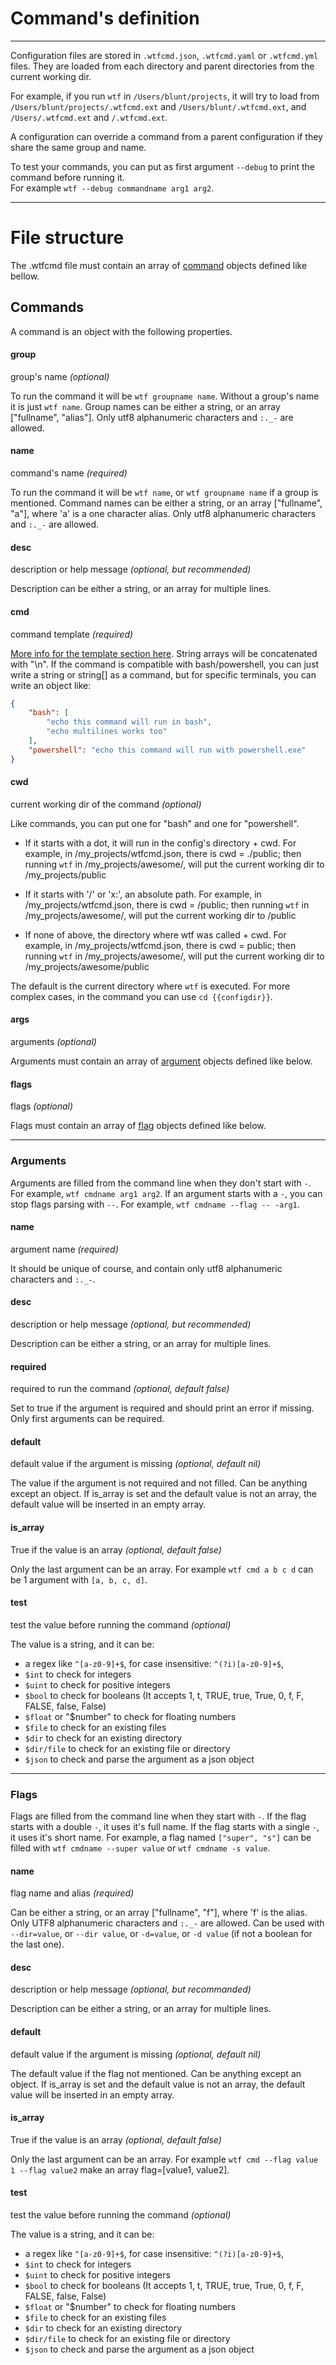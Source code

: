 # Command's definition
---

Configuration files are stored in `.wtfcmd.json`, `.wtfcmd.yaml` or `.wtfcmd.yml` files. They are loaded from each directory and parent directories from the current working dir.

For example, if you run `wtf` in `/Users/blunt/projects`, it will try to load from `/Users/blunt/projects/.wtfcmd.ext` and `/Users/blunt/.wtfcmd.ext`, and `/Users/.wtfcmd.ext` and `/.wtfcmd.ext`.

A configuration can override a command from a parent configuration if they share the same group and name.

To test your commands, you can put as first argument `--debug` to print the command before running it.  
For example `wtf --debug commandname arg1 arg2`.

---

# File structure
The .wtfcmd file must contain an array of [command](#commands) objects defined like bellow.

## Commands
A command is an object with the following properties.

#### group
group's name *(optional)*

To run the command it will be `wtf groupname name`. Without a group's name it is just `wtf name`.
Group names can be either a string, or an array ["fullname", "alias"].
Only utf8 alphanumeric characters and `:._-` are allowed.

#### name
command's name *(required)*

To run the command it will be `wtf name`, or `wtf groupname name` if a group is mentioned.
Command names can be either a string, or an array ["fullname", "a"], where 'a' is a one character alias.
Only utf8 alphanumeric characters and `:._-` are allowed.

#### desc
description or help message *(optional, but recommended)*

Description can be either a string, or an array for multiple lines.

#### cmd
command template *(required)*

[More info for the template section here](/template).
String arrays will be concatenated with "\n".
If the command is compatible with bash/powershell, you can just write a string or string[] as a command,
but for specific terminals, you can write an object like:
``` json
{
	"bash": [
		"echo this command will run in bash",
		"echo multilines works too"
	],
	"powershell": "echo this command will run with powershell.exe"
}
```

#### cwd
current working dir of the command *(optional)*

Like commands, you can put one for "bash" and one for "powershell".

- If it starts with a dot, it will run in the config's directory + cwd.
	For example, in /my_projects/wtfcmd.json, there is cwd = ./public; then running `wtf` in /my_projects/awesome/, will put the current working dir to /my_projects/public

- If it starts with '/' or 'x:', an absolute path.
	For example, in /my_projects/wtfcmd.json, there is cwd = /public; then running `wtf` in /my_projects/awesome/, will put the current working dir to /public

- If none of above, the directory where wtf was called + cwd.
	For example, in /my_projects/wtfcmd.json, there is cwd = public; then running `wtf` in /my_projects/awesome/, will put the current working dir to /my_projects/awesome/public

The default is the current directory where `wtf` is executed.
For more complex cases, in the command you can use `cd {{configdir}}`.

#### args
arguments *(optional)* 

Arguments must contain an array of [argument](#argument) objects defined like below.

#### flags
flags *(optional)*

Flags must contain an array of [flag](#flag) objects defined like below.

---

### Arguments
Arguments are filled from the command line when they don't start with `-`.
For example, `wtf cmdname arg1 arg2`.
If an argument starts with a `-`, you can stop flags parsing with `--`.
For example, `wtf cmdname --flag -- -arg1`.

#### name
argument name *(required)*

It should be unique of course, and contain only utf8 alphanumeric characters and `:._-`.

#### desc
description or help message *(optional, but recommended)*

Description can be either a string, or an array for multiple lines.

#### required
required to run the command *(optional, default false)*

Set to true if the argument is required and should print an error if missing. Only first arguments can be required.

#### default
default value if the argument is missing *(optional, default nil)* 

The value if the argument is not required and not filled. Can be anything except an object.
If is_array is set and the default value is not an array, the default value will be inserted in an empty array.

#### is_array
True if the value is an array *(optional, default false)*

Only the last argument can be an array.
For example `wtf cmd a b c d` can be 1 argument with `[a, b, c, d]`.

#### test
test the value before running the command *(optional)*

The value is a string, and it can be:
- a regex like `^[a-z0-9]+$`, for case insensitive: `^(?i)[a-z0-9]+$`,
- `$int` to check for integers
- `$uint` to check for positive integers
- `$bool` to check for booleans (It accepts 1, t, TRUE, true, True, 0, f, F, FALSE, false, False)
- `$float` or "$number" to check for floating numbers
- `$file` to check for an existing files
- `$dir` to check for an existing directory
- `$dir/file` to check for an existing file or directory
- `$json` to check and parse the argument as a json object

---

### Flags
Flags are filled from the command line when they start with `-`.
If the flag starts with a double `-`, it uses it's full name.
If the flag starts with a single `-`, it uses it's short name.
For example, a flag named `["super", "s"]` can be filled with `wtf cmdname --super value` or `wtf cmdname -s value`.

#### name
flag name and alias *(required)*

Can be either a string, or an array ["fullname", "f"], where 'f' is the alias. Only UTF8 alphanumeric characters and `:._-` are allowed.
Can be used with `--dir=value`, or `--dir value`, or `-d=value`, or `-d value` (if not a boolean for the last one).

#### desc
description or help message *(optional, but recommanded)*

Description can be either a string, or an array for multiple lines.

#### default
default value if the argument is missing *(optional, default nil)*

The default value if the flag not mentioned. Can be anything except an object.
If is_array is set and the default value is not an array, the default value will be inserted in an empty array.

#### is_array
True if the value is an array *(optional, default false)*

Only the last argument can be an array.
For example `wtf cmd --flag value 1 --flag value2` make an array flag=[value1, value2].

#### test
test the value before running the command *(optional)*

The value is a string, and it can be:
- a regex like `^[a-z0-9]+$`, for case insensitive: `^(?i)[a-z0-9]+$`,
- `$int` to check for integers
- `$uint` to check for positive integers
- `$bool` to check for booleans (It accepts 1, t, TRUE, true, True, 0, f, F, FALSE, false, False)
- `$float` or "$number" to check for floating numbers
- `$file` to check for an existing files
- `$dir` to check for an existing directory
- `$dir/file` to check for an existing file or directory
- `$json` to check and parse the argument as a json object